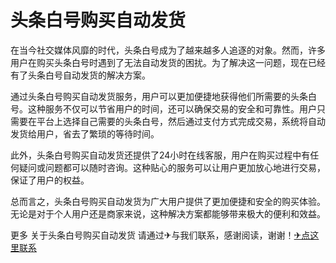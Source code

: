 # 头条白号购买自动发货

在当今社交媒体风靡的时代，头条白号成为了越来越多人追逐的对象。然而，许多用户在购买头条白号时遇到了无法自动发货的困扰。为了解决这一问题，现在已经有了头条白号自动发货的解决方案。

通过头条白号购买自动发货服务，用户可以更加便捷地获得他们所需要的头条白号。这种服务不仅可以节省用户的时间，还可以确保交易的安全和可靠性。用户只需要在平台上选择自己需要的头条白号，然后通过支付方式完成交易，系统将自动发货给用户，省去了繁琐的等待时间。

此外，头条白号购买自动发货还提供了24小时在线客服，用户在购买过程中有任何疑问或问题都可以随时咨询。这种贴心的服务可以让用户更加放心地进行交易，保证了用户的权益。

总而言之，头条白号购买自动发货为广大用户提供了更加便捷和安全的购买体验。无论是对于个人用户还是商家来说，这种解决方案都能够带来极大的便利和效益。

更多 关于头条白号购买自动发货 请通过✈与我们联系，感谢阅读，谢谢！[✈点这里联系](https://c.k02.cc)